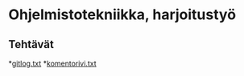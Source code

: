  # <h1> Ohjelmistotekniikka, harjoitustyö
  ## Tehtävät

*[gitlog.txt](http://github.com/joku-johku/ot-harjoitustyo3/blob/master/laskarit/viikko1/gitlog.txt)
*[komentorivi.txt](http://github.com/joku-johku/ot-harjoitustyo3/blob/master/laskarit/viikko1/komentorivi.txt)
